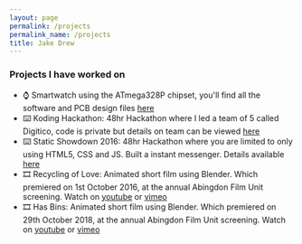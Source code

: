 ```yaml
---
layout: page
permalink: /projects
permalink_name: /projects
title: Jake Drew
---
```

### Projects I have worked on

- ⌚ Smartwatch using the ATmega328P chipset, you'll find all the software and PCB design files [here][smartwatch]
- ⌨️ Koding Hackathon: 48hr Hackathon where I led a team of 5 called Digitico, code is private but details on team can be viewed [here][koding]
- ⌨️ Static Showdown 2016: 48hr Hackathon where you are limited to only using HTML5, CSS and JS. Built a instant messenger. Details available [here][ss16]
- 🎞️ Recycling of Love: Animated short film using Blender. Which premiered on 1st October 2016, at the annual Abingdon Film Unit screening. Watch on [youtube][recyclingoflove] or [vimeo][recyclingoflovevimeo]
- 🎞️ Has Bins: Animated short film using Blender. Which premiered on 29th October 2018, at the annual Abingdon Film Unit screening. Watch on [youtube][hasbins] or [vimeo][hasbinsvimeo]

[smartwatch]: https://github.com/jakedrew/SmartWatch
[koding]: https://github.com/koding/global.hackathon
[ss16]: https://gist.github.com/limhenry/f51330aa29e427fcc4ff#file-ss16-webapp-md
[recyclingoflove]: https://youtu.be/Z50Cs3LgAEw
[recyclingoflovevimeo]: https://vimeo.com/193466360
[hasbins]: https://youtu.be/XOawnRV5c-w
[hasbinsvimeo]: https://youtu.be/XOawnRV5c-w
